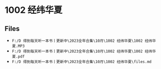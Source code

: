 # 1002 经纬华夏

## Files

- `F:/D 得到每天听一本书丨更新中\2023全年合集\10月\1002 经纬华夏\1002 经纬华夏.MP3`
- `F:/D 得到每天听一本书丨更新中\2023全年合集\10月\1002 经纬华夏\1002 经纬华夏.pdf`
- `F:/D 得到每天听一本书丨更新中\2023全年合集\10月\1002 经纬华夏\files.md`
